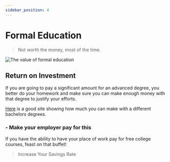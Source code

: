 ```yaml
---
sidebar_position: 4
---
```


# Formal Education

>Not worth the money, most of the time.

![The value of formal education](/img/meme-egyptology.svg)

## Return on Investment

If you are going to pay a significant amount for an advanced degree, you better do your homework and make sure you can make enough money with that degree to justify your efforts.

[Here](https://www.payscale.com/college-salary-report/majors-that-pay-you-back/bachelors) is a good site showing how much you can make with a different bachelors degrees. 

### - Make your employer pay for this

If you have the ability to have your place of work pay for free college courses, feast on that buffet!

>Increase Your Savings Rate